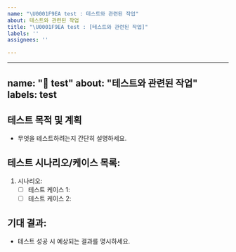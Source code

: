 ```yaml
---
name: "\U0001F9EA test : 테스트와 관련된 작업"
about: 테스트와 관련된 작업
title: "\U0001F9EA test : [테스트와 관련된 작업]"
labels: ''
assignees: ''

---
```


---
name: "🧪 test"
about: "테스트와 관련된 작업"
labels: test
---

## 테스트 목적 및 계획
- 무엇을 테스트하려는지 간단히 설명하세요.

## 테스트 시나리오/케이스 목록:
1. 시나리오:
    - [ ] 테스트 케이스 1:
    - [ ] 테스트 케이스 2:

## 기대 결과:
- 테스트 성공 시 예상되는 결과를 명시하세요.
